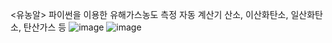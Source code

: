 <유농알>
파이썬을 이용한 유해가스농도 측정 자동 계산기
산소, 이산화탄소, 일산화탄소, 탄산가스 등
![image](https://github.com/user-attachments/assets/f2bffa3e-7f2d-4202-8202-9e0e02326d2d) ![image](https://github.com/user-attachments/assets/6228bbe5-070c-4542-aa53-71416d3dc9d4)




